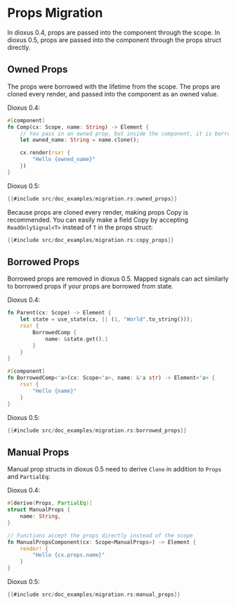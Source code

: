 # Props Migration

In dioxus 0.4, props are passed into the component through the scope. In dioxus 0.5, props are passed into the component through the props struct directly.

## Owned Props

The props were borrowed with the lifetime from the scope. The props are cloned every render, and passed into the component as an owned value.

Dioxus 0.4:
```rust
#[component]
fn Comp(cx: Scope, name: String) -> Element {
    // You pass in an owned prop, but inside the component, it is borrowed (name is the type &String inside the function)
    let owned_name: String = name.clone();

    cx.render(rsx! {
        "Hello {owned_name}"
    })
}
```
Dioxus 0.5:
```rust
{{#include src/doc_examples/migration.rs:owned_props}}
```

Because props are cloned every render, making props Copy is recommended. You can easily make a field Copy by accepting `ReadOnlySignal<T>` instead of `T` in the props struct:

```rust
{{#include src/doc_examples/migration.rs:copy_props}}
```

## Borrowed Props

Borrowed props are removed in dioxus 0.5. Mapped signals can act similarly to borrowed props if your props are borrowed from state.

Dioxus 0.4:
```rust
fn Parent(cx: Scope) -> Element {
    let state = use_state(cx, || (1, "World".to_string()));
    rsx! {
        BorrowedComp {
            name: &state.get().1
        }
    }
}

#[component]
fn BorrowedComp<'a>(cx: Scope<'a>, name: &'a str) -> Element<'a> {
    rsx! {
        "Hello {name}"
    }
}
```

Dioxus 0.5:
```rust
{{#include src/doc_examples/migration.rs:borrowed_props}}
```

## Manual Props

Manual prop structs in dioxus 0.5 need to derive `Clone` in addition to `Props` and `PartialEq`:

Dioxus 0.4:
```rust
#[derive(Props, PartialEq)]
struct ManualProps {
    name: String,
}

// Functions accept the props directly instead of the scope
fn ManualPropsComponent(cx: Scope<ManualProps>) -> Element {
    render! {
        "Hello {cx.props.name}"
    }
}
```

Dioxus 0.5:
```rust
{{#include src/doc_examples/migration.rs:manual_props}}
```